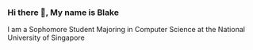 ### Hi there 👋, My name is Blake
I am a Sophomore Student Majoring in Computer Science at the National University of Singapore

<!--
**blaketingyu/blaketingyu** is a ✨ _special_ ✨ repository because its `README.md` (this file) appears on your GitHub profile.

Here are some ideas to get you started:

👶 Sophomore At [National University of Singapore] (https://www.nus.edu.sg/).
🖥️ Majoring in Computer Science (w/ Hons).
💕 Aspiring Software Engineer

[<img src='https://cdn.jsdelivr.net/npm/simple-icons@3.0.1/icons/github.svg' alt='github' height='40'>](https://github.com/blaketingyu)  [<img src='https://cdn.jsdelivr.net/npm/simple-icons@3.0.1/icons/linkedin.svg' alt='linkedin' height='40'>](https://www.linkedin.com/in/blaketantingyu/)  

-->







